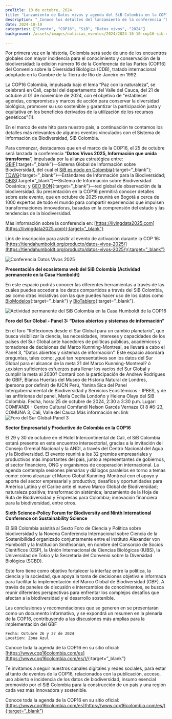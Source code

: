 ```yaml
---
preTitle: 10 de octubre, 2024
title: "Lanzamiento de Datos vivos y agenda del SiB Colombia en la COP16"
description: "_Conoce los detalles del lanzamiento de la conferencia “Datos vivos 2025” y la agenda de eventos relacionados con el Sistema de Información sobre Biodiversidad de Colombia en la COP16._"
date: 2024-10-10
categories: ["Evento", "COP16", "SiB", "Datos vivos", "2024"]
background: /assets/images/noticias_eventos/2024/2024-10-10-cop16-sib-datos-vivos.png

---
```


Por primera vez en la historia, Colombia será sede de uno de los encuentros globales con mayor incidencia para el conocimiento y conservación de la biodiversidad: la edición número 16 de la Conferencia de las Partes (COP16) del Convenio sobre la Diversidad Biológica (CDB), tratado internacional adoptado en la Cumbre de la Tierra de Río de Janeiro en 1992.

La COP16 Colombia, impulsada bajo el lema “Paz con la naturaleza”, se celebrará en Cali, capital del departamento del Valle del Cauca, del 21 de octubre al 01 de noviembre de 2024, con el objetivo de "establecer agendas, compromisos y marcos de acción para conservar la diversidad biológica, promover su uso sostenible y garantizar la participación justa y equitativa en los beneficios derivados de la utilización de los recursos genéticos"(1).

En el marco de este hito para nuestro país, a continuación te contamos los detalles más relevantes de algunos eventos vinculados con el Sistema de Información de Biodiversidad, SiB Colombia.

Para comenzar, destacamos que en el marco de la COP16,  el 25 de octubre será lanzada la conferencia “**Datos Vivos 2025, Información que unida transforma**”, impulsada por la alianza estratégica entre: [GBIF](https://www.gbif.org/es/){:target=”_blank”}—Sistema Global de Información sobre Biodiversidad, del cual el [SiB es nodo en Colombia](https://biodiversidad.co/acercade/sib-colombia/){:target=”_blank”}; [TDWG](https://www.tdwg.org){:target=”_blank”}—Estándares de Información para la Biodiversidad; [OBIS](https://obis.org){:target=”_blank”}—Sistema de Información sobre Biodiversidad Oceánica; y [GEO BON](https://geobon.org){:target=”_blank”}—red global de observación de la biodiversidad. Su presentación en la COP16 permitirá conocer detalles sobre este evento, que en octubre de 2025 reunirá en Bogotá a cerca de 1000 expertos de todo el mundo para compartir experiencias que impulsen transformaciones innovadoras, basadas en la comprensión del estado y las tendencias de la biodiversidad.

Más información sobre la conferencia en: [https://livingdata2025.com](https://livingdata2025.com){:target=”_blank”}

Link de inscripción para asistir al evento de activación durante la COP 16: [https://tiendahumboldt.org/producto/datos-vivos-2025/](https://tiendahumboldt.org/producto/datos-vivos-2025/){:target=”_blank”}

![Conferencia Datos Vivos 2025](/assets/images/noticias_eventos/2024/2024-10-10-cop16-sib-datos-vivos-activacion.png "Conferencia Datos Vivos 2025")

**Presentación del ecosistema web del SiB Colombia (Actividad permanente en la Casa Humboldt)**

En este espacio podrás conocer las diferentes herramientas a través de las cuáles puedes acceder a los datos compartidos a través del SiB Colombia, así como otras iniciativas con las que puedes hacer uso de los datos como [BioModelos](biomodelos.humboldt.org.co){:target=”_blank”} y [BioTablero](biotablero.humboldt.org.co){:target=”_blank”}.

![Actividad permanente del SiB Colombia en la Casa Humboldt de la COP16](/assets/images/noticias_eventos/2024/2024-10-10-cop16-sib-datos-vivos-plataformas.png "Actividad permanente del SiB Colombia en la Casa Humboldt de la COP16")

**Foro del Sur Global - Panel 3: “Datos abiertos y sistemas de información”**

En el foro “Reflexiones desde el Sur Global para un cambio planetario”, que busca visibilizar la ciencia, las necesidades, intereses y capacidades de los países del Sur Global ante hacedores de políticas públicas, académicos y tomadores de decisiones del Marco Kunming-Montreal, se llevará a cabo el Panel 3, “Datos abiertos y sistemas de información”. Este espacio abordará preguntas, tales como: ¿qué tan representativos son los datos del Sur Global para el alcance de la meta 21 del Marco Kunming-Montreal? ó ¿existen suficientes esfuerzos para llenar los vacíos del Sur Global y cumplir la meta al 2030? Contará con la participación de Andrew Rodrigues de GBIF, Blanca Huertas del Museo de Historia Natural de Londres, (persona por definir) de IUCN Perú, Yanina Sica del Panel Intergubernamental de Biodiversidad y Servicios Ecositémicos - IPBES, y de las anfitrionas del panel, María Cecilia Londoño y Helena Olaya del SiB Colombia.
    Fecha, hora: 25 de octubre de 2024, 2:30 a 3:30 p.m.
    Lugar: COMFANDI - Centro Cultural Comfandi Nelson Garcés Vernaza
    Cl 8 #6-23, COMUNA 3, Cali, Valle del Cauca
    Más información en: link
![Foro del Sur Global-Panel 3](/assets/images/noticias_eventos/2024/2024-10-10-cop16-sib-datos-vivos-foroSur.png "Foro del Sur Global-Panel 3")

**Sector Empresarial y Productivo de Colombia en la COP16**

El 29 y 30 de octubre en el Hotel Intercontinental de Cali, el SiB Colombia estará presente en este encuentro intersectorial, gracias a la invitación del Consejo Gremial Nacional y la ANDI, a través del Centro Nacional del Agua y la Biodiversidad. El evento reunirá a los 32 gremios empresariales y productivos más importantes del país, junto a representantes de gobiernos, el sector financiero, ONG y organismos de cooperación internacional. La agenda contempla sesiones plenarias y diálogos paralelos en torno a temas como: cómo alcanzar el Marco Global Kunming-Montreal con el apoyo y aporte del sector empresarial y productivo; desafíos y oportunidades para América Latina y el Caribe ante el nuevo Marco Global de Biodiversidad; naturaleza positiva; transformación sistémica; lanzamiento de la Hoja de Ruta de Biodiversidad y Empresas para Colombia; innovación financiera para la biodiversidad, entre otros.

**Sixth Science-Policy Forum for Biodiversity and Ninth International Conference on Sustainability Science**

El SiB Colombia asistirá al Sexto Foro de Ciencia y Política sobre biodiversidad y  la Novena Conferencia Internacional sobre Ciencia de la Sostenibilidad organizado  conjuntamente entre el Instituto Alexander von Humboldt y la Institución Smithsonian, en nombre del Consorcio de Socios Científicos (CSP), la Unión Internacional de Ciencias Biológicas (IUBS), la Universidad de Tokio y la Secretaría del Convenio sobre la Diversidad Biológica (SCBD).

Este foro tiene como objetivo fortalecer la interfaz entre la política, la ciencia y la sociedad, que apoya la toma de decisiones objetiva e informada para facilitar la implementación del Marco Global de Biodiversidad (GBF). A través de paneles de discusión e intercambios de conocimientos, se busca reunir diferentes perspectivas para enfrentar los complejos desafíos que afectan a la biodiversidad y el desarrollo sostenible.

Las conclusiones y recomendaciones que se generen en se presentarán como un documento informativo, y se expondrá un resumen en la plenaria de la COP16, contribuyendo a las discusiones más amplias para la implementación del GBF

    Fecha: Octubre 26 y 27 de 2024
    Location: Zona Azul

Conoce toda la agenda de la COP16 en su sitio oficial: [https://www.cop16colombia.com/es](https://www.cop16colombia.com/es/)<span style="text-decoration:underline;">/</span>{:target=”_blank”}<span style="text-decoration:underline;"> </span>

Te invitamos a seguir nuestros canales digitales y redes sociales, para estar al tanto de  eventos de la COP16, relacionados con la publicación, acceso, uso abierto e incidencia de los datos de biodiversidad, insumo esencial promovido por el SiB Colombia para la construcción de un país y una región cada vez más innovadora y sostenible.

Conoce toda la agenda de la COP16 en su sitio oficial: [https://www.cop16colombia.com/es](https://www.cop16colombia.com/es/){:target=”_blank”}
